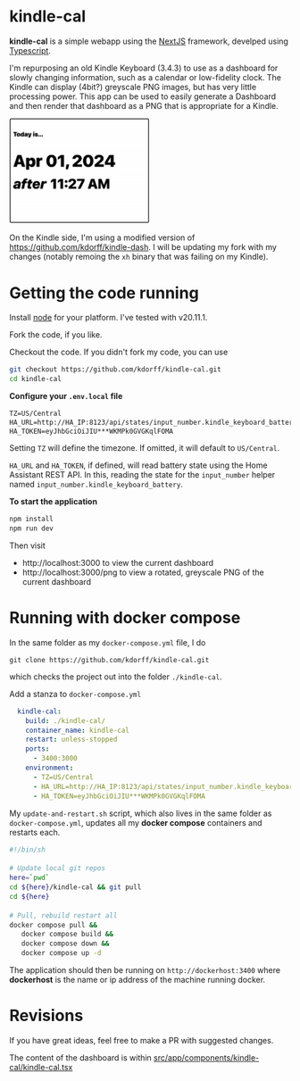 # kindle-cal

**kindle-cal** is a simple webapp using the [NextJS](https://nextjs.org/) framework, develped using [Typescript](https://www.typescriptlang.org/).

I'm repurposing an old Kindle Keyboard (3.4.3) to use as a dashboard
for slowly changing information, such as a calendar or low-fidelity clock.
The Kindle can display (4bit?) greyscale PNG images, but has very
little processing power. This app can be used to easily
generate a Dashboard and then render that dashboard as a
PNG that is appropriate for a Kindle.

<img src="screenshot.png" alt="kindle-cal" width="50%">

On the Kindle side, I'm using a modified version of
https://github.com/kdorff/kindle-dash. I will be updating my
fork with my changes (notably remoing the `xh` binary that
was failing on my Kindle).

# Getting the code running

Install [node](https://nodejs.org/en/download) for your platform. I've tested with v20.11.1.

Fork the code, if you like.

Checkout the code. If you didn't fork my code, you can use

```bash
git checkout https://github.com/kdorff/kindle-cal.git
cd kindle-cal
```

**Configure your `.env.local` file**

```.env.local
TZ=US/Central
HA_URL=http://HA_IP:8123/api/states/input_number.kindle_keyboard_battery
HA_TOKEN=eyJhbGciOiJIU***WKMPk0GVGKqlFOMA
```

Setting `TZ` will define the timezone. If omitted, it will default to `US/Central`.

`HA_URL` and `HA_TOKEN`, if defined, will read battery state using the Home Assistant
REST API. In this, reading the state for the `input_number` helper named
`input_number.kindle_keyboard_battery`.

**To start the application**

```bash
npm install
npm run dev
```

Then visit

- http://localhost:3000 to view the current dashboard
- http://localhost:3000/png to view a rotated, greyscale PNG of the current dashboard

# Running with docker compose

In the same folder as my `docker-compose.yml` file, I do

```
git clone https://github.com/kdorff/kindle-cal.git
```

which checks the project out into the folder `./kindle-cal`.

Add a stanza to `docker-compose.yml`

```docker-compose.yml
  kindle-cal:
    build: ./kindle-cal/
    container_name: kindle-cal
    restart: unless-stopped
    ports:
      - 3400:3000
    environment:
      - TZ=US/Central
      - HA_URL=http://HA_IP:8123/api/states/input_number.kindle_keyboard_battery
      - HA_TOKEN=eyJhbGciOiJIU***WKMPk0GVGKqlFOMA
```

My `update-and-restart.sh` script, which also lives in the
same folder as `docker-compose.yml`, updates all my
**docker compose** containers and restarts each.

```update-and-restart.sh
#!/bin/sh

# Update local git repos
here=`pwd`
cd ${here}/kindle-cal && git pull
cd ${here}

# Pull, rebuild restart all
docker compose pull &&
   docker compose build &&
   docker compose down &&
   docker compose up -d
```

The application should then be running on
`http://dockerhost:3400` where **dockerhost** is the name or
ip address of the machine running docker.

# Revisions

If you have great ideas, feel free to make a PR with suggested changes.

The content of the dashboard is within [src/app/components/kindle-cal/kindle-cal.tsx](https://github.com/kdorff/kindle-cal/blob/master/src/app/components/kindle-cal/kindle-cal.tsx)
